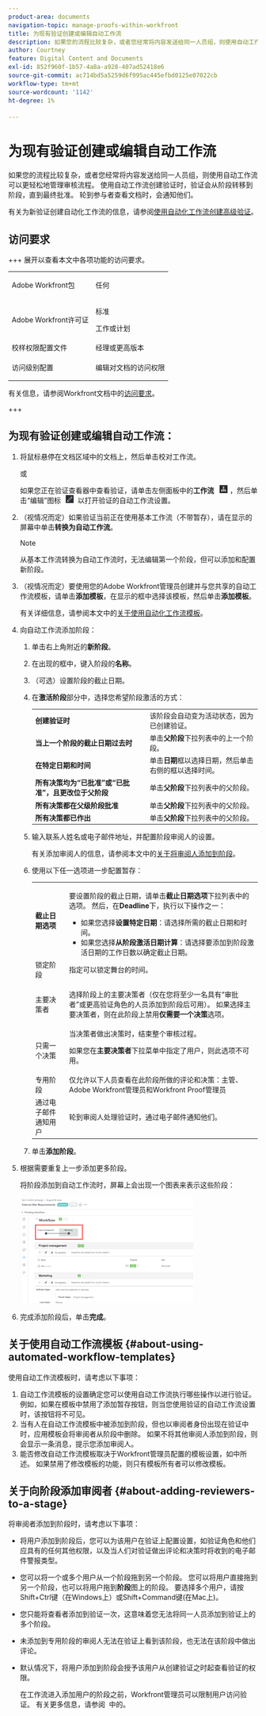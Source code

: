 ```yaml
---
product-area: documents
navigation-topic: manage-proofs-within-workfront
title: 为现有验证创建或编辑自动工作流
description: 如果您的流程比较复杂，或者您经常将内容发送给同一人员组，则使用自动工作流可以更轻松地管理审核流程。 使用自动工作流创建验证时，验证会从阶段转移到阶段，直到最终批准。 轮到参与者查看文档时，会通知他们。
author: Courtney
feature: Digital Content and Documents
exl-id: 852f960f-1b57-4a8a-a928-407ad52418e6
source-git-commit: ac714bd5a5259d6f995ac445efbd0125e07022cb
workflow-type: tm+mt
source-wordcount: '1142'
ht-degree: 1%

---
```


# 为现有验证创建或编辑自动工作流

如果您的流程比较复杂，或者您经常将内容发送给同一人员组，则使用自动工作流可以更轻松地管理审核流程。 使用自动工作流创建验证时，验证会从阶段转移到阶段，直到最终批准。 轮到参与者查看文档时，会通知他们。

有关为新验证创建自动化工作流的信息，请参阅[使用自动化工作流创建高级验证](../../../review-and-approve-work/proofing/creating-proofs-within-workfront/create-automated-proof-workflow.md)。

## 访问要求

+++ 展开以查看本文中各项功能的访问要求。

<table style="table-layout:auto"> 
 <col> 
 <col> 
 <tbody> 
  <tr> 
   <td role="rowheader">Adobe Workfront包</td> 
   <td> <p>任何</p></td> 
  </tr> 
  <tr> 
   <td role="rowheader">Adobe Workfront许可证</td> 
   <td>
   <p>标准</p>
   <p>工作或计划</p>
   </td> 
  </tr> 
  <tr> 
   <td role="rowheader">校样权限配置文件 </td> 
   <td>经理或更高版本</td> 
  </tr> 
  <tr> 
   <td role="rowheader">访问级别配置</td> 
   <td> <p>编辑对文档的访问权限</p></td> 
  </tr> 
 </tbody> 
</table>

有关信息，请参阅Workfront文档中的[访问要求](/help/quicksilver/administration-and-setup/add-users/access-levels-and-object-permissions/access-level-requirements-in-documentation.md)。

+++

## 为现有验证创建或编辑自动工作流：

1. 将鼠标悬停在文档区域中的文档上，然后单击校对工作流。

   或

   如果您正在验证查看器中查看验证，请单击左侧面板中的&#x200B;**工作流** ![工作流图标](assets/workflow-icon-proofing-viewer.png)，然后单击“编辑”图标![编辑图标](assets/edit-icon-proofing-viewer.png)以打开验证的自动工作流设置。

1. （视情况而定）如果验证当前正在使用基本工作流（不带暂存），请在显示的屏幕中单击&#x200B;**转换为自动工作流**。

   >[!NOTE]
   >
   >从基本工作流转换为自动工作流时，无法编辑第一个阶段，但可以添加和配置新阶段。

1. （视情况而定）要使用您的Adobe Workfront管理员创建并与您共享的自动工作流模板，请单击&#x200B;**添加模板**，在显示的框中选择该模板，然后单击&#x200B;**添加模板**。

   有关详细信息，请参阅本文中的[关于使用自动化工作流模板](#about-using-automated-workflow-templates)。

1. 向自动工作流添加阶段：

   1. 单击右上角附近的&#x200B;**新阶段**。
   1. 在出现的框中，键入阶段的&#x200B;**名称**。
   1. （可选）设置阶段的截止日期。
   1. 在&#x200B;**激活阶段**&#x200B;部分中，选择您希望阶段激活的方式：


      <table>
      <tbody>
      <tr>
      <td><strong>创建验证时</strong></td>
      <td>该阶段会自动变为活动状态，因为已创建验证。</td>
      </tr>
      <tr>
      <td><strong>当上一个阶段的截止日期过去时</strong></td>
      <td>单击<strong>父阶段</strong>下拉列表中的上一个阶段。</td>
      </tr>
      <tr>
      <td><strong>在特定日期和时间</strong></td>
      <td>单击<strong>日期</strong>框以选择日期，然后单击右侧的框以选择时间。</td>
      </tr>
      <tr>
      <td><strong>所有决策均为“已批准”或“已批准”，且更改位于父阶段</strong></td>
      <td>单击<strong>父阶段</strong>下拉列表中的父阶段。</td>
      </tr>
      <tr>
      <td><strong>所有决策都在父级阶段批准</strong></td>
      <td>单击<strong>父阶段</strong>下拉列表中的父阶段。</td>
      </tr>
      <tr>
      <td><strong>所有决策都已作出</strong></td>
      <td>单击<strong>父阶段</strong>下拉列表中的父阶段。</td>
      </tr>
      </tbody>
      </table>


   1. 输入联系人姓名或电子邮件地址，并配置阶段审阅人的设置。

      有关添加审阅人的信息，请参阅本文中的[关于将审阅人添加到阶段](#about-adding-reviewers-to-a-stage)。

   1. 使用以下任一选项进一步配置暂存：

      <table style="table-layout:auto">
       <col>
       <col>
       <tbody>
        <tr>
         <td role="rowheader"><strong>截止日期选项</strong> </td>
         <td><p>要设置阶段的截止日期，请单击<strong>截止日期选项</strong>下拉列表中的选项。 然后，在<strong>Deadline</strong>下，执行以下操作之一：</p>
          <ul>
           <li>如果您选择<strong>设置特定日期</strong>：请选择所需的截止日期和时间。</li>
           <li>如果您选择<strong>从阶段激活日期计算</strong>：请选择要添加到阶段激活日期的工作日数以确定截止日期。</li>
          </ul></td>
        </tr>
        <tr>
         <td role="rowheader">锁定阶段</td>
         <td>指定可以锁定舞台的时间。 </td>
        </tr>
        <tr>
         <td role="rowheader">主要决策者</td>
         <td><p>选择阶段上的主要决策者（仅在您将至少一名具有“审批者”或更高验证角色的人员添加到阶段后可用）。 如果选择主要决策者，则在此阶段上禁用<strong>仅需要一个决策</strong>选项。</p></td>
        </tr>
        <tr>
         <td role="rowheader">只需一个决策</td>
         <td>当决策者做出决策时，结束整个审核过程。<p>如果您在<strong>主要决策者</strong>下拉菜单中指定了用户，则此选项不可用。</p></td>
        </tr>
        <tr>
         <td role="rowheader">专用阶段</td>
         <td>仅允许以下人员查看在此阶段所做的评论和决策：主管、Adobe Workfront管理员和Workfront Proof管理员</td>
        </tr>
        <tr>
         <td role="rowheader">通过电子邮件通知用户</td>
         <td>轮到审阅人处理验证时，通过电子邮件通知他们。</td>
        </tr>
       </tbody>
      </table>

   1. 单击&#x200B;**添加阶段**。

1. 根据需要重复上一步添加更多阶段。

   将阶段添加到自动工作流时，屏幕上会出现一个图表来表示这些阶段：

   ![工作流程图](assets/workflow-diagram-existing-proof-qs-350x215.png)

1. 完成添加阶段后，单击&#x200B;**完成**。

## 关于使用自动工作流模板 {#about-using-automated-workflow-templates}

使用自动工作流模板时，请考虑以下事项：

1. 自动工作流模板的设置确定您可以使用自动工作流执行哪些操作以进行验证。 例如，如果在模板中禁用了添加暂存按钮，则当您使用验证的自动工作流设置时，该按钮将不可见。
1. 当有人在自动工作流模板中被添加到阶段，但也以审阅者身份出现在验证中时，应用模板会将审阅者从阶段中删除。 如果不将其他审阅人添加到阶段，则会显示一条消息，提示您添加审阅人。
1. 能否修改自动工作流模板取决于Workfront管理员配置的模板设置，如中所述。 如果禁用了修改模板的功能，则只有模板所有者可以修改模板。

## 关于向阶段添加审阅者 {#about-adding-reviewers-to-a-stage}

将审阅者添加到阶段时，请考虑以下事项：

* 将用户添加到阶段后，您可以为该用户在验证上配置设置，如验证角色和他们应具有的任何其他权限，以及当人们对验证做出评论和决策时将收到的电子邮件警报类型。
* 您可以将一个或多个用户从一个阶段拖到另一个阶段。 您可以将用户直接拖到另一个阶段，也可以将用户拖到&#x200B;**阶段**&#x200B;图上的阶段。 要选择多个用户，请按Shift+Ctrl键（在Windows上）或Shift+Command键(在Mac上)。
* 您只能将查看者添加到验证一次，这意味着您无法将同一人员添加到验证上的多个阶段。
* 未添加到专用阶段的审阅人无法在验证上看到该阶段，也无法在该阶段中做出评论。
* 默认情况下，将用户添加到阶段会授予该用户从创建验证之时起查看验证的权限。

  在工作流进入添加用户的阶段之前，Workfront管理员可以限制用户访问验证。 有关更多信息，请参阅  中的。
